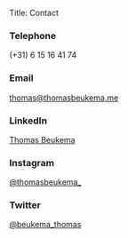 Title: Contact

### Telephone
(+31) 6 15 16 41 74

### Email
<thomas@thomasbeukema.me>

### LinkedIn
[Thomas Beukema](https://www.linkedin.com/in/thomasbeukema/)

### Instagram
[@thomasbeukema_](https://www.instagram.com/thomasbeukema_/)

### Twitter
[@beukema_thomas](https://twitter.com/beukema_thomas)